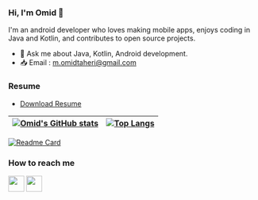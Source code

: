 ### Hi, I'm Omid 👋
I'm an android developer who loves making mobile apps, enjoys coding in Java and Kotlin, and contributes to open source projects.
- 💬 Ask me about Java, Kotlin, Android development. 
- 📥 Email : m.omidtaheri@gmail.com

### Resume

* <a href="https://drive.google.com/file/d/17pErsyJ9KRMStuPRPX7rqQAYbtd0ByOI/view?usp=sharing">Download Resume</a>


| [![Omid's GitHub stats](https://github-readme-stats.vercel.app/api?username=omidtaheri&count_private=true&show_icons=true&theme=dracula)](https://github.com/OmidTaheri) | [![Top Langs](https://github-readme-stats.vercel.app/api/top-langs?username=omidtaheri&count_private=true&show_icons=true&hide=css,html,c%23&theme=dracula&layout=compact)](https://github.com/OmidTaheri) | 
| --- | --- | 

[![Readme Card](https://github-readme-stats.vercel.app/api/pin/?username=omidtaheri&repo=AndroidDockerImage)](https://github.com/OmidTaheri/AndroidDockerImage)


### How to reach me
<!-- [<img src="https://www.vectorlogo.zone/logos/twitter/twitter-tile.svg" width="32">](https://twitter.com/m_omidtaheri)
[<img src="https://www.vectorlogo.zone/logos/instagram/instagram-tile.svg" width="32">](https://www.instagram.com/m_omidtaheri) -->
[<img src="https://www.vectorlogo.zone/logos/telegram/telegram-tile.svg" width="32">](http://t.me/m_omidtaheri)
[<img src="https://www.vectorlogo.zone/logos/linkedin/linkedin-tile.svg" width="32">](https://linkedin.com/in/omid-taheri/)
<!-- [<img src="https://www.vectorlogo.zone/logos/wordpress/wordpress-tile.svg" width="32">](https://omidtaheri.ir) -->


